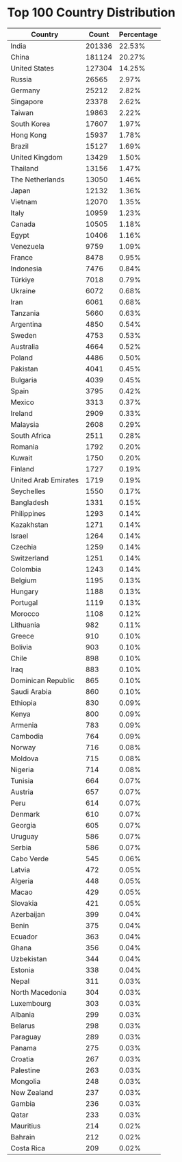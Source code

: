 # Top 100 Country Distribution
| Country | Count | Percentage |
|----|----|----|
| India | 201336 | 22.53% |
| China | 181124 | 20.27% |
| United States | 127304 | 14.25% |
| Russia | 26565 | 2.97% |
| Germany | 25212 | 2.82% |
| Singapore | 23378 | 2.62% |
| Taiwan | 19863 | 2.22% |
| South Korea | 17607 | 1.97% |
| Hong Kong | 15937 | 1.78% |
| Brazil | 15127 | 1.69% |
| United Kingdom | 13429 | 1.50% |
| Thailand | 13156 | 1.47% |
| The Netherlands | 13050 | 1.46% |
| Japan | 12132 | 1.36% |
| Vietnam | 12070 | 1.35% |
| Italy | 10959 | 1.23% |
| Canada | 10505 | 1.18% |
| Egypt | 10406 | 1.16% |
| Venezuela | 9759 | 1.09% |
| France | 8478 | 0.95% |
| Indonesia | 7476 | 0.84% |
| Türkiye | 7018 | 0.79% |
| Ukraine | 6072 | 0.68% |
| Iran | 6061 | 0.68% |
| Tanzania | 5660 | 0.63% |
| Argentina | 4850 | 0.54% |
| Sweden | 4753 | 0.53% |
| Australia | 4664 | 0.52% |
| Poland | 4486 | 0.50% |
| Pakistan | 4041 | 0.45% |
| Bulgaria | 4039 | 0.45% |
| Spain | 3795 | 0.42% |
| Mexico | 3313 | 0.37% |
| Ireland | 2909 | 0.33% |
| Malaysia | 2608 | 0.29% |
| South Africa | 2511 | 0.28% |
| Romania | 1792 | 0.20% |
| Kuwait | 1750 | 0.20% |
| Finland | 1727 | 0.19% |
| United Arab Emirates | 1719 | 0.19% |
| Seychelles | 1550 | 0.17% |
| Bangladesh | 1331 | 0.15% |
| Philippines | 1293 | 0.14% |
| Kazakhstan | 1271 | 0.14% |
| Israel | 1264 | 0.14% |
| Czechia | 1259 | 0.14% |
| Switzerland | 1251 | 0.14% |
| Colombia | 1243 | 0.14% |
| Belgium | 1195 | 0.13% |
| Hungary | 1188 | 0.13% |
| Portugal | 1119 | 0.13% |
| Morocco | 1108 | 0.12% |
| Lithuania | 982 | 0.11% |
| Greece | 910 | 0.10% |
| Bolivia | 903 | 0.10% |
| Chile | 898 | 0.10% |
| Iraq | 883 | 0.10% |
| Dominican Republic | 865 | 0.10% |
| Saudi Arabia | 860 | 0.10% |
| Ethiopia | 830 | 0.09% |
| Kenya | 800 | 0.09% |
| Armenia | 783 | 0.09% |
| Cambodia | 764 | 0.09% |
| Norway | 716 | 0.08% |
| Moldova | 715 | 0.08% |
| Nigeria | 714 | 0.08% |
| Tunisia | 664 | 0.07% |
| Austria | 657 | 0.07% |
| Peru | 614 | 0.07% |
| Denmark | 610 | 0.07% |
| Georgia | 605 | 0.07% |
| Uruguay | 586 | 0.07% |
| Serbia | 586 | 0.07% |
| Cabo Verde | 545 | 0.06% |
| Latvia | 472 | 0.05% |
| Algeria | 448 | 0.05% |
| Macao | 429 | 0.05% |
| Slovakia | 421 | 0.05% |
| Azerbaijan | 399 | 0.04% |
| Benin | 375 | 0.04% |
| Ecuador | 363 | 0.04% |
| Ghana | 356 | 0.04% |
| Uzbekistan | 344 | 0.04% |
| Estonia | 338 | 0.04% |
| Nepal | 311 | 0.03% |
| North Macedonia | 304 | 0.03% |
| Luxembourg | 303 | 0.03% |
| Albania | 299 | 0.03% |
| Belarus | 298 | 0.03% |
| Paraguay | 289 | 0.03% |
| Panama | 275 | 0.03% |
| Croatia | 267 | 0.03% |
| Palestine | 263 | 0.03% |
| Mongolia | 248 | 0.03% |
| New Zealand | 237 | 0.03% |
| Gambia | 236 | 0.03% |
| Qatar | 233 | 0.03% |
| Mauritius | 214 | 0.02% |
| Bahrain | 212 | 0.02% |
| Costa Rica | 209 | 0.02% |
